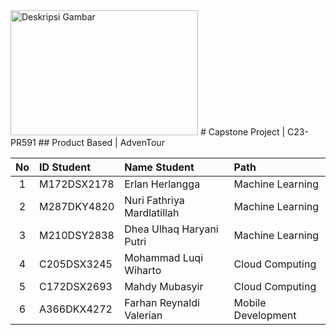 <img src="https://photos.google.com/share/AF1QipPQPRB6UtRwmv3ancRDNO1hWFcb75PM265QEVjk8uib9GRUapQ1TpBP3MSB9zagIQ/photo/AF1QipOxsVgleQ644n8Q52HENhwbY470XWsyGaYXlh4v?key=ZUNoWmdVZTNyX3h3enVJT2N1RThpNkYxSTNZb3lR" alt="Deskripsi Gambar" width="300" height="200">
# Capstone Project | C23-PR591 
## Product Based | AdvenTour 

| No  |  ID Student   |      Name Student            |       Path         |
|:---:|:--------------|:-----------------------------|:-------------------|
|  1  |  M172DSX2178  |  Erlan Herlangga             | Machine Learning   |
|  2  |  M287DKY4820  |  Nuri Fathriya Mardlatillah  | Machine Learning   |
|  3  |  M210DSY2838  |  Dhea Ulhaq Haryani Putri    | Machine Learning   |
|  4  |  C205DSX3245  |  Mohammad Luqi Wiharto       | Cloud Computing    |
|  5  |  C172DSX2693  |  Mahdy Mubasyir              | Cloud Computing    |
|  6  |  A366DKX4272  |  Farhan Reynaldi Valerian    | Mobile Development |

